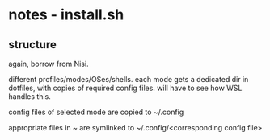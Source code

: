 # notes - install.sh

## structure

again, borrow from Nisi.

different profiles/modes/OSes/shells. each mode gets a dedicated dir in dotfiles, with
copies of required config files. will have to see how WSL handles this.

config files of selected mode are copied to ~/.config

appropriate files in ~ are symlinked to ~/.config/\<corresponding config file\>
